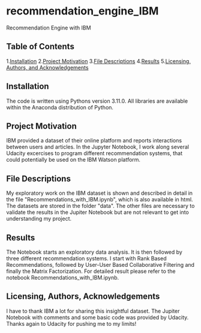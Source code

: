 # recommendation_engine_IBM
Recommendation Engine with IBM

## Table of Contents
1.[Installation](#installation)
2.[Project Motivation](#motivation)
3.[File Descriptions](#files)
4.[Results](#results)
5.[Licensing, Authors, and Acknowledgements](#licensing)

## Installation <a name="installation"></a>

The code is written using Pythons version 3.11.0. All libraries are available within the Anaconda distribution of Python.

## Project Motivation <a name="motivation"></a>

IBM provided a dataset of their online platform and reports interactions between users and articles. In the Jupyter Notebook, I work along several Udacity excercises to program different recommendation systems, that could potentially be used on the IBM Watson platform.  

## File Descriptions <a name="files"></a>

My exploratory work on the IBM dataset is shown and described in detail in the file "Recommendations_with_IBM.ipynb", which is also available in html.
The datasets are stored in the folder "data". The other files are necessary to validate the results in the Jupiter Notebook but are not relevant to get into understanding my project.

## Results <a name="results"></a>

The Notebook starts an exploratory data analysis. It is then followed by three different recommendation systems.
I start with Rank Based Recommendations, followed by User-User Based Collaborative Filtering and finally the Matrix Factorization.
For detailed result please refer to the notebook Recommendations_with_IBM.ipynb.


## Licensing, Authors, Acknowledgements <a name="licensing"></a>

I have to thank IBM a lot for sharing this insightful dataset. 
The Jupiter Notebook with comments and some basic code was provided by Udacity. 
Thanks again to Udacity for pushing me to my limits!
